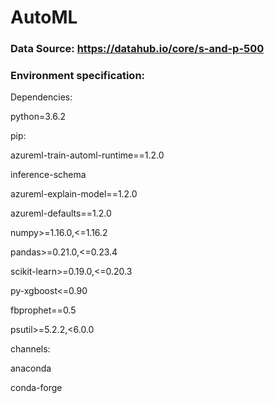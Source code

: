 # AutoML
 
### Data Source: https://datahub.io/core/s-and-p-500

### Environment specification:
Dependencies:

python=3.6.2

pip:

azureml-train-automl-runtime==1.2.0

inference-schema

azureml-explain-model==1.2.0

azureml-defaults==1.2.0

numpy>=1.16.0,<=1.16.2

pandas>=0.21.0,<=0.23.4

scikit-learn>=0.19.0,<=0.20.3

py-xgboost<=0.90

fbprophet==0.5

psutil>=5.2.2,<6.0.0

channels:

anaconda

conda-forge
